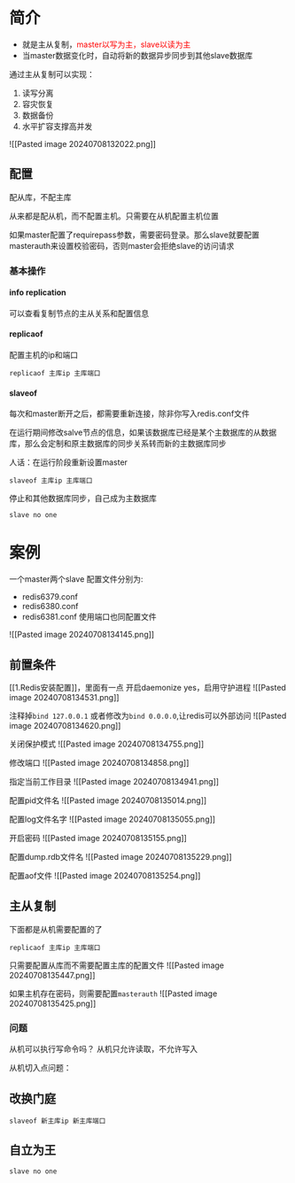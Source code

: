 # 简介
* 就是主从复制，<span style="color:rgb(255, 0, 0)">master以写为主，slave以读为主</span>
* 当master数据变化时，自动将新的数据异步同步到其他slave数据库

通过主从复制可以实现：
1. 读写分离
2. 容灾恢复
3. 数据备份
4. 水平扩容支撑高并发

![[Pasted image 20240708132022.png]]

## 配置
配从库，不配主库

从来都是配从机，而不配置主机。只需要在从机配置主机位置

如果master配置了requirepass参数，需要密码登录。那么slave就要配置masterauth来设置校验密码，否则master会拒绝slave的访问请求

### 基本操作
#### info replication
可以查看复制节点的主从关系和配置信息

#### replicaof
配置主机的ip和端口
```
replicaof 主库ip 主库端口
```

#### slaveof
每次和master断开之后，都需要重新连接，除非你写入redis.conf文件

在运行期间修改salve节点的信息，如果该数据库已经是某个主数据库的从数据库，那么会定制和原主数据库的同步关系转而新的主数据库同步

人话：在运行阶段重新设置master

```
slaveof 主库ip 主库端口
```


停止和其他数据库同步，自己成为主数据库
```
slave no one
```

# 案例
一个master两个slave
配置文件分别为:
* redis6379.conf
* redis6380.conf
* redis6381.conf
使用端口也同配置文件


![[Pasted image 20240708134145.png]]

## 前置条件
[[1.Redis安装配置]]，里面有一点
 开启daemonize yes，启用守护进程
![[Pasted image 20240708134531.png]]

注释掉`bind 127.0.0.1` 或者修改为`bind 0.0.0.0`,让redis可以外部访问
![[Pasted image 20240708134620.png]]

关闭保护模式
![[Pasted image 20240708134755.png]]

修改端口
![[Pasted image 20240708134858.png]]

指定当前工作目录
![[Pasted image 20240708134941.png]]

配置pid文件名
![[Pasted image 20240708135014.png]]

配置log文件名字
![[Pasted image 20240708135055.png]]

开启密码
![[Pasted image 20240708135155.png]]

配置dump.rdb文件名
![[Pasted image 20240708135229.png]]

配置aof文件
![[Pasted image 20240708135254.png]]
## 主从复制
下面都是从机需要配置的了
```
replicaof 主库ip 主库端口
```
只需要配置从库而不需要配置主库的配置文件 
![[Pasted image 20240708135447.png]]

如果主机存在密码，则需要配置`masterauth`
![[Pasted image 20240708135425.png]]

### 问题
从机可以执行写命令吗？
从机只允许读取，不允许写入

从机切入点问题：

## 改换门庭
```
slaveof 新主库ip 新主库端口
```

## 自立为王
```
slave no one
```